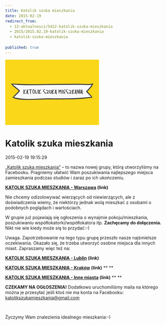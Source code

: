 ```yaml
---
title: Katolik szuka mieszkania
date: 2015-02-19
redirect_from: 
  - 13-aktualnosci/5422-katolik-szuka-mieszkania
  - 2015/2015.02.19-katolik-szuka-mieszkania
  - katolik-szuka-mieszkania

published: true
---
```



![/assets/posts/2015/2015-02-19-katolik-szuka-mieszkania/ksm_01.jpg](/assets/posts/2015/2015-02-19-katolik-szuka-mieszkania/ksm_01.jpg)

# Katolik szuka mieszkania

<time>2015-02-19 19:15:29</time>



[„Katolik szuka mieszkania”](https://www.facebook.com/groups/583794431764058/) – to nazwa nowej grupy, którą utworzyliśmy na Facebooku. Pragniemy ułatwić Wam poszukiwania najlepszego miejsca zamieszkania podczas studiów i zaraz po ich ukończeniu.


**[KATOLIK SZUKA MIESZKANIA - Warszawa](https://www.facebook.com/groups/583794431764058/) (link)**


Nie chcemy odizolowywać wierzących od niewierzących, ale z doświadczenia wiemy, że niektórzy jednak wolą mieszkać z osobami o podobnych poglądach i wartościach.


W grupie już pojawiają się ogłoszenia o wynajmie pokoju/mieszkania, poszukiwaniu współlokatorki/współlokatora itp. **Zachęcamy do dołączenia.** Nikt nie wie kiedy może się to przydać:-)


Uwaga. Zapotrzebowanie na tego typu grupę przeszło nasze najśmielsze oczekiwania. Okazało się, że trzeba utworzyć osobne miejsca dla innych miast. Zapraszamy więc też na:


**[KATOLIK SZUKA MIESZKANIA - Lublin](https://www.facebook.com/groups/1408498622790323/) (link)**


**[KATOLIK SZUKA MIESZKANIA - Kraków](https://www.facebook.com/groups/344557272415747/) (link)** **
**


**[KATOLIK SZUKA MIESZKANIA - Inne miasta](https://www.facebook.com/groups/355522774635180/) (link)** **
**


**CZEKAMY NA OGŁOSZENIA!** Dodatkowo uruchomiliśmy maila na którego można je przesyłać jeśli ktoś nie ma konta na Facebooku: katolikszukamieszkania@gmail.com


 


Życzymy Wam znalezienia idealnego mieszkania:-)


<!--{{json:{"created_date":"2015-02-19 19:15:29","publish_down":"0000-00-00 00:00:00","id":"5422"}}}-->